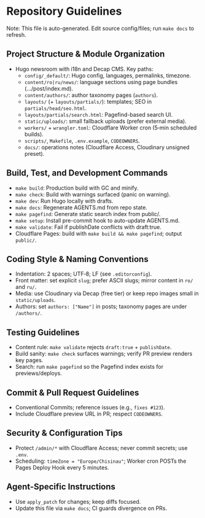 # Repository Guidelines

Note: This file is auto-generated. Edit source config/files; run `make docs` to refresh.

## Project Structure & Module Organization
- Hugo newsroom with i18n and Decap CMS. Key paths:
  - `config/_default/`: Hugo config, languages, permalinks, timezone.
  - `content/ro|ru/news/`: language sections using page bundles (…/post/index.md).
  - `content/authors/`: author taxonomy pages (`authors`).
  - `layouts/` (+ `layouts/partials/`): templates; SEO in `partials/head/seo.html`.
  - `layouts/partials/search.html`: Pagefind-based search UI.
  - `static/uploads/`: small fallback uploads (prefer external media).
  - `workers/` + `wrangler.toml`: Cloudflare Worker cron (5‑min scheduled builds).
  - `scripts/`, `Makefile`, `.env.example`, `CODEOWNERS`.
  - `docs/`: operations notes (Cloudflare Access, Cloudinary unsigned preset).

## Build, Test, and Development Commands
- `make build`: Production build with GC and minify.
- `make check`: Build with warnings surfaced (panic on warning).
- `make dev`: Run Hugo locally with drafts.
- `make docs`: Regenerate AGENTS.md from repo state.
- `make pagefind`: Generate static search index from public/.
- `make setup`: Install pre-commit hook to auto-update AGENTS.md.
- `make validate`: Fail if publishDate conflicts with draft:true.
- Cloudflare Pages: build with `make build && make pagefind`; output `public/`.

## Coding Style & Naming Conventions
- Indentation: 2 spaces; UTF‑8; LF (see `.editorconfig`).
- Front matter: set explicit `slug`; prefer ASCII slugs; mirror content in `ro/` and `ru/`.
- Media: use Cloudinary via Decap (free tier) or keep repo images small in `static/uploads`.
- Authors: set `authors: ["Name"]` in posts; taxonomy pages are under `/authors/`.

## Testing Guidelines
- Content rule: `make validate` rejects `draft:true` + `publishDate`.
- Build sanity: `make check` surfaces warnings; verify PR preview renders key pages.
- Search: run `make pagefind` so the Pagefind index exists for previews/deploys.

## Commit & Pull Request Guidelines
- Conventional Commits; reference issues (e.g., `fixes #123`).
- Include Cloudflare preview URL in PR; respect `CODEOWNERS`.

## Security & Configuration Tips
- Protect `/admin/*` with Cloudflare Access; never commit secrets; use `.env`.
- Scheduling: `timeZone = "Europe/Chisinau"`; Worker cron POSTs the Pages Deploy Hook every 5 minutes.

## Agent-Specific Instructions
- Use `apply_patch` for changes; keep diffs focused.
- Update this file via `make docs`; CI guards divergence on PRs.
